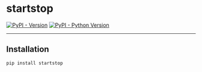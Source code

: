 # startstop

[![PyPI - Version](https://img.shields.io/pypi/v/startstop.svg)](https://pypi.org/project/startstop)
[![PyPI - Python Version](https://img.shields.io/pypi/pyversions/startstop.svg)](https://pypi.org/project/startstop)

-----

## Installation

```console
pip install startstop
```

